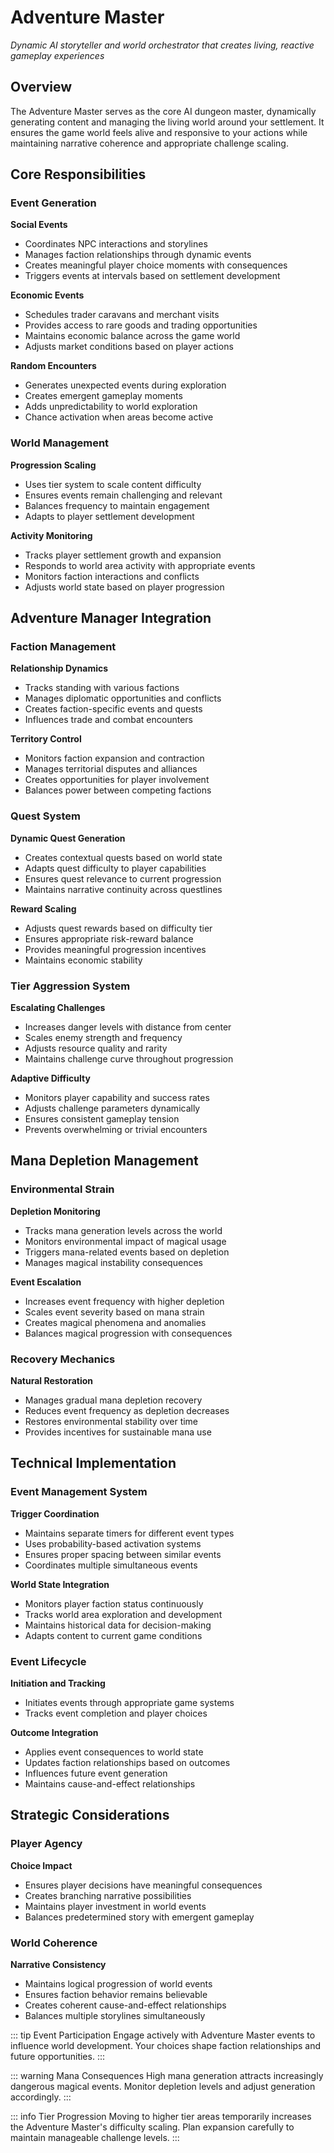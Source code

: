 # Adventure Master

*Dynamic AI storyteller and world orchestrator that creates living, reactive gameplay experiences*

## Overview

The Adventure Master serves as the core AI dungeon master, dynamically generating
content and managing the living world around your settlement. It ensures the game world feels
alive and responsive to your actions while maintaining narrative coherence and appropriate challenge scaling.

## Core Responsibilities

### Event Generation
**Social Events**
- Coordinates NPC interactions and storylines
- Manages faction relationships through dynamic events
- Creates meaningful player choice moments with consequences
- Triggers events at intervals based on settlement development

**Economic Events**
- Schedules trader caravans and merchant visits
- Provides access to rare goods and trading opportunities
- Maintains economic balance across the game world
- Adjusts market conditions based on player actions

**Random Encounters**
- Generates unexpected events during exploration
- Creates emergent gameplay moments
- Adds unpredictability to world exploration
- Chance activation when areas become active

### World Management

**Progression Scaling**
- Uses tier system to scale content difficulty
- Ensures events remain challenging and relevant
- Balances frequency to maintain engagement
- Adapts to player settlement development

**Activity Monitoring**
- Tracks player settlement growth and expansion
- Responds to world area activity with appropriate events
- Monitors faction interactions and conflicts
- Adjusts world state based on player progression

## Adventure Manager Integration

### Faction Management
**Relationship Dynamics**
- Tracks standing with various factions
- Manages diplomatic opportunities and conflicts
- Creates faction-specific events and quests
- Influences trade and combat encounters

**Territory Control**
- Monitors faction expansion and contraction
- Manages territorial disputes and alliances
- Creates opportunities for player involvement
- Balances power between competing factions

### Quest System
**Dynamic Quest Generation**
- Creates contextual quests based on world state
- Adapts quest difficulty to player capabilities
- Ensures quest relevance to current progression
- Maintains narrative continuity across questlines

**Reward Scaling**
- Adjusts quest rewards based on difficulty tier
- Ensures appropriate risk-reward balance
- Provides meaningful progression incentives
- Maintains economic stability

### Tier Aggression System
**Escalating Challenges**
- Increases danger levels with distance from center
- Scales enemy strength and frequency
- Adjusts resource quality and rarity
- Maintains challenge curve throughout progression

**Adaptive Difficulty**
- Monitors player capability and success rates
- Adjusts challenge parameters dynamically
- Ensures consistent gameplay tension
- Prevents overwhelming or trivial encounters

## Mana Depletion Management

### Environmental Strain
**Depletion Monitoring**
- Tracks mana generation levels across the world
- Monitors environmental impact of magical usage
- Triggers mana-related events based on depletion
- Manages magical instability consequences

**Event Escalation**
- Increases event frequency with higher depletion
- Scales event severity based on mana strain
- Creates magical phenomena and anomalies
- Balances magical progression with consequences

### Recovery Mechanics
**Natural Restoration**
- Manages gradual mana depletion recovery
- Reduces event frequency as depletion decreases
- Restores environmental stability over time
- Provides incentives for sustainable mana use

## Technical Implementation

### Event Management System
**Trigger Coordination**
- Maintains separate timers for different event types
- Uses probability-based activation systems
- Ensures proper spacing between similar events
- Coordinates multiple simultaneous events

**World State Integration**
- Monitors player faction status continuously
- Tracks world area exploration and development
- Maintains historical data for decision-making
- Adapts content to current game conditions

### Event Lifecycle
**Initiation and Tracking**
- Initiates events through appropriate game systems
- Tracks event completion and player choices

**Outcome Integration**
- Applies event consequences to world state
- Updates faction relationships based on outcomes
- Influences future event generation
- Maintains cause-and-effect relationships

## Strategic Considerations

### Player Agency
**Choice Impact**
- Ensures player decisions have meaningful consequences
- Creates branching narrative possibilities
- Maintains player investment in world events
- Balances predetermined story with emergent gameplay

### World Coherence
**Narrative Consistency**
- Maintains logical progression of world events
- Ensures faction behavior remains believable
- Creates coherent cause-and-effect relationships
- Balances multiple storylines simultaneously

::: tip Event Participation
Engage actively with Adventure Master events to influence world development. Your choices shape 
faction relationships and future opportunities.
:::

::: warning Mana Consequences
High mana generation attracts increasingly dangerous magical events. Monitor depletion levels
and adjust generation accordingly.
:::

::: info Tier Progression
Moving to higher tier areas temporarily increases the Adventure Master's difficulty scaling. 
Plan expansion carefully to maintain manageable challenge levels.
:::
